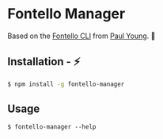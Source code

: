 # Fontello Manager

Based on the [Fontello CLI](https://github.com/paulyoung/fontello-cli) from [Paul Young](https://github.com/paulyoung). :muscle:

## Installation - :zap:
```sh
$ npm install -g fontello-manager
```

## Usage
```
$ fontello-manager --help
```